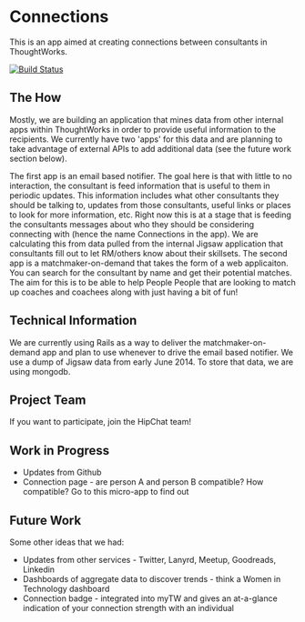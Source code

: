 # Connections

This is an app aimed at creating connections between consultants in ThoughtWorks.

[![Build Status](https://snap-ci.com/thoughtworks/connections/branch/master/build_image)](https://snap-ci.com/thoughtworks/connections/branch/master)

## The How

Mostly, we are building an application that mines data from other internal apps within ThoughtWorks in order to provide useful information to the recipients. 
We currently have two 'apps' for this data and are planning to take advantage of external APIs to add additional data (see the future work section below). 

The first app is an email based notifier. The goal here is that with little to no interaction, the consultant is feed information that is useful to them in periodic updates. This information includes what other consultants they should be talking to, updates from those consultants, useful links or places to look for more information, etc. Right now this is at a stage that is feeding the consultants messages about who they should be considering connecting with (hence the name Connections in the app). We are calculating this from data pulled from the internal Jigsaw application that consultants fill out to let RM/others know about their skillsets.
The second app is a matchmaker-on-demand that takes the form of a web applicaiton. You can search for the consultant by name and get their potential matches. The aim for this is to be able to help People People that are looking to match up coaches and coachees along with just having a bit of fun!

## Technical Information

We are currently using Rails as a way to deliver the matchmaker-on-demand app and plan to use whenever to drive the email based notifier. We use a dump of Jigsaw data from early June 2014. To store that data, we are using mongodb.

## Project Team

If you want to participate, join the HipChat team!

## Work in Progress

* Updates from Github
* Connection page - are person A and person B compatible? How compatible? Go to this micro-app to find out

## Future Work

Some other ideas that we had:

* Updates from other services - Twitter, Lanyrd, Meetup, Goodreads, Linkedin
* Dashboards of aggregate data to discover trends - think a Women in Technology dashboard
* Connection badge - integrated into myTW and gives an at-a-glance indication of your connection strength with an individual

